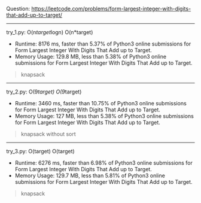 Question: https://leetcode.com/problems/form-largest-integer-with-digits-that-add-up-to-target/

---

try_1.py: O(n*target*logn) O(n*target)

* Runtime: 8176 ms, faster than 5.37% of Python3 online submissions for Form Largest Integer With Digits That Add up to Target.
* Memory Usage: 129.8 MB, less than 5.38% of Python3 online submissions for Form Largest Integer With Digits That Add up to Target.

> knapsack

---

try_2.py: O(9*target) O(9*target)

* Runtime: 3460 ms, faster than 10.75% of Python3 online submissions for Form Largest Integer With Digits That Add up to Target.
* Memory Usage: 127 MB, less than 5.38% of Python3 online submissions for Form Largest Integer With Digits That Add up to Target.

> knapsack without sort

---

try_3.py: O(target) O(target)

* Runtime: 6276 ms, faster than 6.98% of Python3 online submissions for Form Largest Integer With Digits That Add up to Target.
* Memory Usage: 129.7 MB, less than 5.81% of Python3 online submissions for Form Largest Integer With Digits That Add up to Target.

> knapsack
